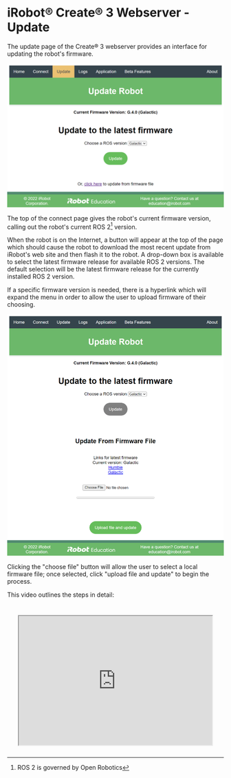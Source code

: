 # iRobot® Create® 3 Webserver - Update
The update page of the Create® 3 webserver provides an interface for updating the robot's firmware.

![Picture of update page](data/update.png)

The top of the connect page gives the robot's current firmware version, calling out the robot's current ROS 2[^1] version.

When the robot is on the Internet, a button will appear at the top of the page which should cause the robot to download the most recent update from iRobot's web site and then flash it to the robot.
A drop-down box is available to select the latest firmware release for available ROS 2 versions.
The default selection will be the latest firmware release for the currently installed ROS 2 version.

If a specific firmware version is needed, there is a hyperlink which will expand the menu in order to allow the user to upload firmware of their choosing.

![Picture of expanded update page](data/update-expanded.png)

Clicking the "choose file" button will allow the user to select a local firmware file; once selected, click "upload file and update" to begin the process.

This video outlines the steps in detail:
<h1 align="center">
    <div>
    <div style="position: relative; padding-bottom: 0%; overflow: hidden; max-width: 100%; height: auto;">
        <iframe width="450" height="300" src="https://bcove.video/3OejOg5" frameborder="1" allowfullscreen></iframe>
    </div>
    </div>
</h1>

[^1]: ROS 2 is governed by Open Robotics
[^2]: All trademarks mentioned are the property of their respective owners.
